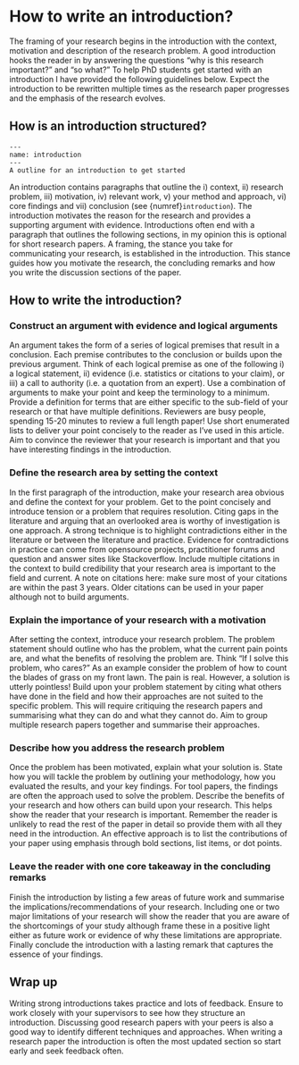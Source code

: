 # How to write an introduction?

The framing of your research begins in the introduction with the context, motivation and description of the research problem. A good introduction hooks the reader in by answering the questions “why is this research important?” and “so what?” To help PhD students get started with an introduction I have provided the following guidelines below. Expect the introduction to be rewritten multiple times as the research paper progresses and the emphasis of the research evolves. 

## How is an introduction structured?

```{figure} ./figures/introduction.png
---
name: introduction
---
A outline for an introduction to get started
```

An introduction contains paragraphs that outline the i) context, ii) research problem, iii) motivation, iv) relevant work, v) your method and approach, vi) core findings and vii) conclusion (see {numref}`introduction`). The introduction motivates the reason for the research and provides a supporting argument with evidence. Introductions often end with a paragraph that outlines the following sections, in my opinion this is optional for short research papers. A framing, the stance you take for communicating your research, is established in the introduction. This stance guides how you motivate the research, the concluding remarks and how you write the discussion sections of the paper. 

## How to write the introduction?

### Construct an argument with evidence and logical arguments 
An argument takes the form of a series of logical premises that result in a conclusion. Each premise contributes to the conclusion or builds upon the previous argument. Think of each logical premise as one of the following i) a logical statement, ii) evidence (i.e. statistics or citations to your claim), or iii) a call to authority (i.e. a quotation from an expert). Use a combination of arguments to make your point and keep the terminology to a minimum. Provide a definition for terms that are either specific to the sub-field of your research or that have multiple definitions. Reviewers are busy people, spending 15-20 minutes to review a full length paper! Use short enumerated lists to deliver your point concisely to the reader as I’ve used in this article. Aim to convince the reviewer that your research is important and that you have interesting findings in the introduction. 

### Define the research area by setting the context
In the first paragraph of the introduction, make your research area obvious and define the context for your problem. Get to the point concisely and introduce tension or a problem that requires resolution. Citing gaps in the literature and arguing that an overlooked area is worthy of investigation is one approach. A strong technique is to highlight contradictions either in the literature or between the literature and practice. Evidence for contradictions in practice can come from opensource projects, practitioner forums and question and answer sites like Stackoverflow. Include multiple citations in the context to build credibility that your research area is important to the field and current. A note on citations here: make sure most of your citations are within the past 3 years. Older citations can be used in your paper although not to build arguments. 

### Explain the importance of your research with a motivation
After setting the context, introduce your research problem. The problem statement should outline who has the problem, what the current pain points are, and what the benefits of resolving the problem are. Think “If I solve this problem, who cares?” As an example consider the problem of how to count the blades of grass on my front lawn. The pain is real. However, a solution is utterly pointless! Build upon your problem statement by citing what others have done in the field and how their approaches are not suited to the specific problem. This will require critiquing the research papers and summarising what they can do and what they cannot do. Aim to group multiple research papers together and summarise their approaches. 

### Describe how you address the research problem
Once the problem has been motivated, explain what your solution is. State how you will tackle the problem by outlining your methodology, how you evaluated the results, and your key findings. For tool papers, the findings are often the approach used to solve the problem. Describe the benefits of your research and how others can build upon your research. This helps show the reader that your research is important. Remember the reader is unlikely to read the rest of the paper in detail so provide them with all they need in the introduction. An effective approach is to list the contributions of your paper using emphasis through bold sections, list items, or dot points. 

### Leave the reader with one core takeaway in the concluding remarks
Finish the introduction by listing a few areas of future work and summarise the implications/recommendations of your research. Including one or two major limitations of your research will show the reader that you are aware of the shortcomings of your study although frame these in a positive light either as future work or evidence of why these limitations are appropriate. Finally conclude the introduction with a lasting remark that captures the essence of your findings. 

## Wrap up
Writing strong introductions takes practice and lots of feedback. Ensure to work closely with your supervisors to see how they structure an introduction. Discussing good research papers with your peers is also a good way to identify different techniques and approaches. When writing a research paper the introduction is often the most updated section so start early and seek feedback often. 


